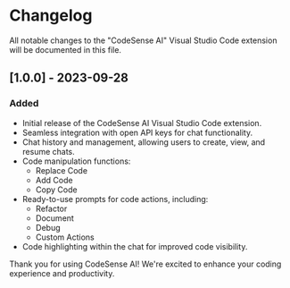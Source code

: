 # Changelog

All notable changes to the "CodeSense AI" Visual Studio Code extension will be documented in this file.

## [1.0.0] - 2023-09-28

### Added

- Initial release of the CodeSense AI Visual Studio Code extension.
- Seamless integration with open API keys for chat functionality.
- Chat history and management, allowing users to create, view, and resume chats.
- Code manipulation functions:
  - Replace Code
  - Add Code
  - Copy Code
- Ready-to-use prompts for code actions, including:
  - Refactor
  - Document
  - Debug
  - Custom Actions
- Code highlighting within the chat for improved code visibility.

Thank you for using CodeSense AI! We're excited to enhance your coding experience and productivity.

<!--- Feel free to add additional details or subsections as needed. --->
